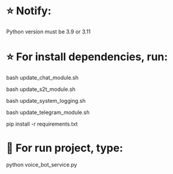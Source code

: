 # ⭐ Notify: 
Python version must be 3.9 or 3.11

# ⭐ For install dependencies, run:
bash update_chat_module.sh

bash update_s2t_module.sh

bash update_system_logging.sh

bash update_telegram_module.sh

pip install -r requirements.txt

# 🚀 For run project, type:

python voice_bot_service.py
